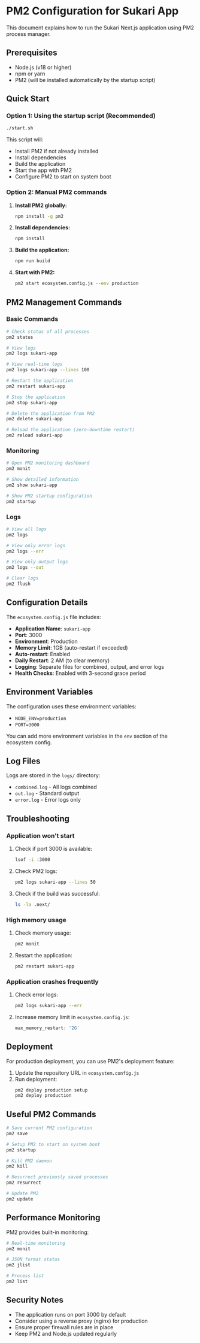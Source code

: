 # PM2 Configuration for Sukari App

This document explains how to run the Sukari Next.js application using PM2 process manager.

## Prerequisites

- Node.js (v18 or higher)
- npm or yarn
- PM2 (will be installed automatically by the startup script)

## Quick Start

### Option 1: Using the startup script (Recommended)
```bash
./start.sh
```

This script will:
- Install PM2 if not already installed
- Install dependencies
- Build the application
- Start the app with PM2
- Configure PM2 to start on system boot

### Option 2: Manual PM2 commands

1. **Install PM2 globally:**
   ```bash
   npm install -g pm2
   ```

2. **Install dependencies:**
   ```bash
   npm install
   ```

3. **Build the application:**
   ```bash
   npm run build
   ```

4. **Start with PM2:**
   ```bash
   pm2 start ecosystem.config.js --env production
   ```

## PM2 Management Commands

### Basic Commands
```bash
# Check status of all processes
pm2 status

# View logs
pm2 logs sukari-app

# View real-time logs
pm2 logs sukari-app --lines 100

# Restart the application
pm2 restart sukari-app

# Stop the application
pm2 stop sukari-app

# Delete the application from PM2
pm2 delete sukari-app

# Reload the application (zero-downtime restart)
pm2 reload sukari-app
```

### Monitoring
```bash
# Open PM2 monitoring dashboard
pm2 monit

# Show detailed information
pm2 show sukari-app

# Show PM2 startup configuration
pm2 startup
```

### Logs
```bash
# View all logs
pm2 logs

# View only error logs
pm2 logs --err

# View only output logs
pm2 logs --out

# Clear logs
pm2 flush
```

## Configuration Details

The `ecosystem.config.js` file includes:

- **Application Name**: `sukari-app`
- **Port**: 3000
- **Environment**: Production
- **Memory Limit**: 1GB (auto-restart if exceeded)
- **Auto-restart**: Enabled
- **Daily Restart**: 2 AM (to clear memory)
- **Logging**: Separate files for combined, output, and error logs
- **Health Checks**: Enabled with 3-second grace period

## Environment Variables

The configuration uses these environment variables:
- `NODE_ENV=production`
- `PORT=3000`

You can add more environment variables in the `env` section of the ecosystem config.

## Log Files

Logs are stored in the `logs/` directory:
- `combined.log` - All logs combined
- `out.log` - Standard output
- `error.log` - Error logs only

## Troubleshooting

### Application won't start
1. Check if port 3000 is available:
   ```bash
   lsof -i :3000
   ```

2. Check PM2 logs:
   ```bash
   pm2 logs sukari-app --lines 50
   ```

3. Check if the build was successful:
   ```bash
   ls -la .next/
   ```

### High memory usage
1. Check memory usage:
   ```bash
   pm2 monit
   ```

2. Restart the application:
   ```bash
   pm2 restart sukari-app
   ```

### Application crashes frequently
1. Check error logs:
   ```bash
   pm2 logs sukari-app --err
   ```

2. Increase memory limit in `ecosystem.config.js`:
   ```javascript
   max_memory_restart: '2G'
   ```

## Deployment

For production deployment, you can use PM2's deployment feature:

1. Update the repository URL in `ecosystem.config.js`
2. Run deployment:
   ```bash
   pm2 deploy production setup
   pm2 deploy production
   ```

## Useful PM2 Commands

```bash
# Save current PM2 configuration
pm2 save

# Setup PM2 to start on system boot
pm2 startup

# Kill PM2 daemon
pm2 kill

# Resurrect previously saved processes
pm2 resurrect

# Update PM2
pm2 update
```

## Performance Monitoring

PM2 provides built-in monitoring:
```bash
# Real-time monitoring
pm2 monit

# JSON format status
pm2 jlist

# Process list
pm2 list
```

## Security Notes

- The application runs on port 3000 by default
- Consider using a reverse proxy (nginx) for production
- Ensure proper firewall rules are in place
- Keep PM2 and Node.js updated regularly 